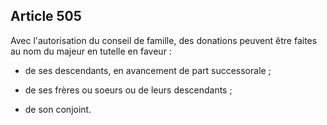 Article 505
----
Avec l'autorisation du conseil de famille, des donations peuvent être faites au
nom du majeur en tutelle en faveur :

- de ses descendants, en avancement de part successorale ;

- de ses frères ou soeurs ou de leurs descendants ;

- de son conjoint.
